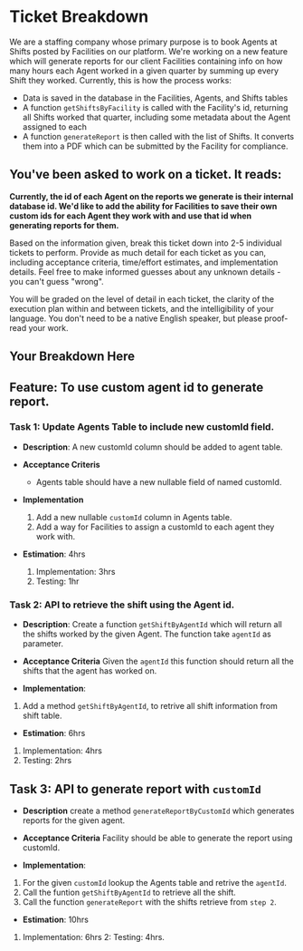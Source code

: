 # Ticket Breakdown

We are a staffing company whose primary purpose is to book Agents at Shifts posted by Facilities on our platform. We're working on a new feature which will generate reports for our client Facilities containing info on how many hours each Agent worked in a given quarter by summing up every Shift they worked. Currently, this is how the process works:

- Data is saved in the database in the Facilities, Agents, and Shifts tables
- A function `getShiftsByFacility` is called with the Facility's id, returning all Shifts worked that quarter, including some metadata about the Agent assigned to each
- A function `generateReport` is then called with the list of Shifts. It converts them into a PDF which can be submitted by the Facility for compliance.

## You've been asked to work on a ticket. It reads:

**Currently, the id of each Agent on the reports we generate is their internal database id. We'd like to add the ability for Facilities to save their own custom ids for each Agent they work with and use that id when generating reports for them.**

Based on the information given, break this ticket down into 2-5 individual tickets to perform. Provide as much detail for each ticket as you can, including acceptance criteria, time/effort estimates, and implementation details. Feel free to make informed guesses about any unknown details - you can't guess "wrong".

You will be graded on the level of detail in each ticket, the clarity of the execution plan within and between tickets, and the intelligibility of your language. You don't need to be a native English speaker, but please proof-read your work.

## Your Breakdown Here

## Feature: To use custom agent id to generate report.

### Task 1: Update Agents Table to include new customId field.

- **Description**:
  A new customId column should be added to agent table.

- **Acceptance Criteris**

  - Agents table should have a new nullable field of named customId.

- **Implementation**

  1.  Add a new nullable `customId` column in Agents table.
  2.  Add a way for Facilities to assign a customId to each agent they work with.

- **Estimation**: 4hrs
  1. Implementation: 3hrs
  2. Testing: 1hr

### Task 2: API to retrieve the shift using the Agent id.

- **Description**:
  Create a function `getShiftByAgentId` which will return all the shifts worked by the given Agent. The function take `agentId` as parameter.

- **Acceptance Criteria**
  Given the `agentId` this function should return all the shifts that the agent has worked on.

- **Implementation**:

1.  Add a method `getShiftByAgentId`, to retrive all shift information from shift table.

- **Estimation**: 6hrs

1.  Implementation: 4hrs
2.  Testing: 2hrs

## Task 3: API to generate report with `customId`

- **Description**
  create a method `generateReportByCustomId` which generates reports for the given agent.

- **Acceptance Criteria**
  Facility should be able to generate the report using customId.

- **Implementation**:

1.  For the given `customId` lookup the Agents table and retrive the `agentId`.
2.  Call the funtion `getShiftByAgentId` to retrieve all the shift.
3.  Call the function `generateReport` with the shifts retrieve from `step 2`.

- **Estimation**: 10hrs

1. Implementation: 6hrs
   2: Testing: 4hrs.
